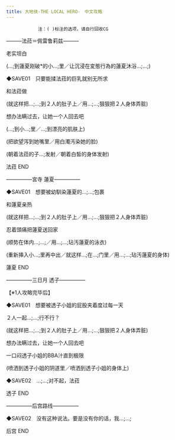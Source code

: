 ```yaml
---
title: 大地侠-THE LOCAL HERO-　中文攻略
---
```


                注：( )标注的选项，请自行回收CG



&mdash;&mdash;&mdash;法菈＝佩雷鲁莉兹&mdash;&mdash;&mdash;



老实坦白

(…;到蓮夏刚破*的小…;里／让沉浸在変態行為的蓮夏沐浴…;…;)



◆SAVE01　只要能揉法菈的巨乳就别无所求

和法菈做



(就这样把…;…;到２人的肚子上／用…;…;狠狠把２人身体弄脏)



想办法瞒过去，让她一个人回去吧



(…;到小…;里／…;到漂亮的肌肤上)

(把欲望泻到她嘴里／用白濁汚染她的脸)

(朝着法菈的子…;发射／朝着白皙的身体发射)



法菈 END



&mdash;&mdash;&mdash;&mdash;&mdash;宮寺 蓮夏&mdash;&mdash;&mdash;&mdash;&mdash;



◆SAVE01　想要被幼馴染蓮夏的…;…;包裹

和蓮夏亲热



(就这样把…;…;到２人的肚子上／用…;…;狠狠把２人身体弄脏)



忍着頭痛把蓮夏送回家



(顺势在体内…;…;／用…;…;玷汚蓮夏的泳衣)

(重新挿入小…;里再中出／就这样…;在…;门里／用…;…;玷汚蓮夏的身体)



蓮夏 END



&mdash;&mdash;&mdash;&mdash;&mdash;三日月 透子&mdash;&mdash;&mdash;&mdash;&mdash;

【※1人攻略完毕后】



◆SAVE01　想要被透子小姐的屁股夹着度过每一天

２人一起…;…;行不行？



(就这样把…;…;到２人的肚子上／用…;…;狠狠把２人身体弄脏)



想办法瞒过去，让她一个人回去吧

一口闷透子小姐的BBA汁直到极限



(喷洒到透子小姐的阴道里／喷洒到透子小姐的身体上)



◆SAVE02　…;…;对不起，法菈



透子 END



&mdash;&mdash;&mdash;&mdash;&mdash;后宫路线&mdash;&mdash;&mdash;&mdash;&mdash;



◆SAVE02　没有这种说法。要是没有你的话，我…;…;



后宫 END


              
